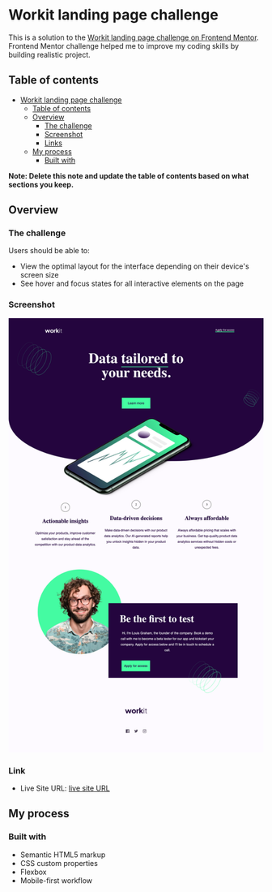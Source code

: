# Workit landing page challenge

This is a solution to the [Workit landing page challenge on Frontend Mentor](https://www.frontendmentor.io/challenges/workit-landing-page-2fYnyle5lu). Frontend Mentor challenge helped me to improve my coding skills by building realistic project. 

## Table of contents

- [Workit landing page challenge](#workit-landing-page-challenge)
  - [Table of contents](#table-of-contents)
  - [Overview](#overview)
    - [The challenge](#the-challenge)
    - [Screenshot](#screenshot)
    - [Links](#links)
  - [My process](#my-process)
    - [Built with](#built-with)

**Note: Delete this note and update the table of contents based on what sections you keep.**

## Overview

### The challenge

Users should be able to:

- View the optimal layout for the interface depending on their device's screen size
- See hover and focus states for all interactive elements on the page

### Screenshot

![](./assets/images/screenshot.png)





### Link

- Live Site URL: [live site URL](https://mari-devop.github.io/workit-landing-page/)

## My process

### Built with

- Semantic HTML5 markup
- CSS custom properties
- Flexbox
- Mobile-first workflow



